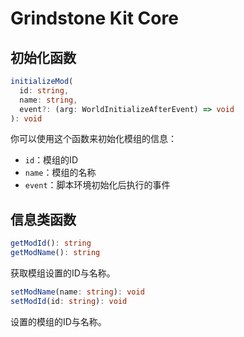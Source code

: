 # Grindstone Kit Core
## 初始化函数
~~~ts
initializeMod(
  id: string,
  name: string,
  event?: (arg: WorldInitializeAfterEvent) => void
): void
~~~

你可以使用这个函数来初始化模组的信息：

- `id`：模组的ID
- `name`：模组的名称
- `event`：脚本环境初始化后执行的事件

## 信息类函数
~~~ts
getModId(): string
getModName(): string
~~~

获取模组设置的ID与名称。

~~~ts
setModName(name: string): void
setModId(id: string): void
~~~

设置的模组的ID与名称。
